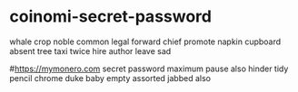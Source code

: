 # coinomi-secret-password
whale crop noble common legal forward chief promote napkin cupboard absent tree taxi twice hire author leave sad


#https://mymonero.com secret password
maximum pause also hinder tidy pencil chrome duke baby empty assorted jabbed also
